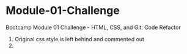 # Module-01-Challenge
Bootcamp Module 01 Challenge - HTML, CSS, and Git: Code Refactor

1. Original css style is left behind and commented out
2. 